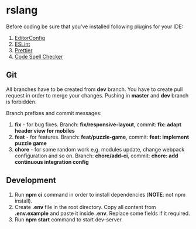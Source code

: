# rslang

Before coding be sure that you've installed following plugins for your IDE:

1. [EditorConfig](https://marketplace.visualstudio.com/items?itemName=EditorConfig.EditorConfig)
2. [ESLint](https://marketplace.visualstudio.com/items?itemName=dbaeumer.vscode-eslint)
3. [Prettier](https://marketplace.visualstudio.com/items?itemName=esbenp.prettier-vscode)
4. [Code Spell Checker](https://marketplace.visualstudio.com/items?itemName=streetsidesoftware.code-spell-checker)

## Git

All branches have to be created from **dev** branch. You have to create pull request in order to merge your changes. Pushing in **master** and **dev** branch is forbidden.

Branch prefixes and commit messages:

1. **fix** - for bug fixes. Branch: **fix/responsive-layout**, commit: **fix: adapt header view for mobiles**
2. **feat** - for features. Branch: **feat/puzzle-game**, commit: **feat: implement puzzle game**
3. **chore** - for some random work e.g. modules update, change webpack configuration and so on. Branch: **chore/add-ci**, commit: **chore: add continuous integration config**

## Development

1. Run **npm ci** command in order to install dependencies (**NOTE**: not npm install).
2. Create **.env** file in the root directory. Copy all content from **.env.example** and paste it inside **.env**. Replace some fields if it required.
3. Run **npm start** command to start dev-server.
